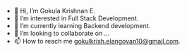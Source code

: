 - 👋 Hi, I’m Gokula Krishnan E.
- 👀 I’m interested in Full Stack Development.
- 🌱 I’m currently learning Backend development.
- 💞️ I’m looking to collaborate on ...
- 📫 How to reach me gokulkrish.elangovan10@gmail.com.

<!---
GokulKrishnan10/GokulKrishnan10 is a ✨ special ✨ repository because its `README.md` (this file) appears on your GitHub profile.
You can click the Preview link to take a look at your changes.
--->
